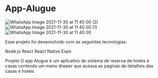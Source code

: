 # App-Alugue
![WhatsApp Image 2021-11-30 at 11 40 00 (2)](https://user-images.githubusercontent.com/94018817/144067871-9f3c052c-f288-46a2-8444-56c11c6aa5f3.jpeg)
![WhatsApp Image 2021-11-30 at 11 40 00 (1)](https://user-images.githubusercontent.com/94018817/144067878-f05e5cce-66c5-4854-a112-2f756a395194.jpeg)
![WhatsApp Image 2021-11-30 at 11 40 00](https://user-images.githubusercontent.com/94018817/144067880-9bf0d5ca-0b87-4c8d-a424-a140059dddd0.jpeg)

Esse projeto foi desenvolvido com as seguintes tecnologias:

Node.js
React
React Native
Expo

Projeto
O app Alugue é um aplicativo de sistema de reserva de hotéis e casas contendo um menu drawer que acessa as paginas de detalhes das casas e hoteis
